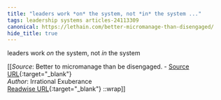 ```yaml
---
title: "leaders work *on* the system, not *in* the system ..."
tags: leadership systems articles-24113309
canonical: https://lethain.com/better-micromanage-than-disengaged/
hide_title: true
---
```


leaders work *on* the system, not *in* the system


[[_Source_: Better to micromanage than be disengaged. - [Source URL](https://lethain.com/better-micromanage-than-disengaged/){:target="_blank"}<br>
_Author_: Irrational Exuberance<br>
[Readwise URL](https://readwise.io/open/471447381){:target="_blank"}
::wrap]]
